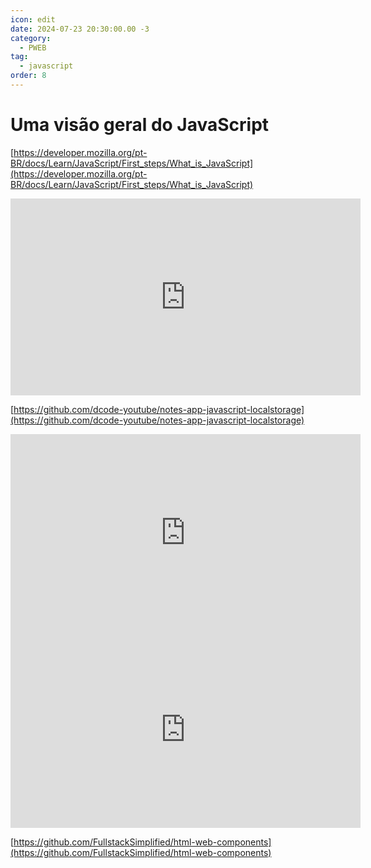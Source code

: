 ```yaml
---
icon: edit
date: 2024-07-23 20:30:00.00 -3
category:
  - PWEB
tag:
  - javascript
order: 8
---
```

# Uma visão geral do JavaScript


[https://developer.mozilla.org/pt-BR/docs/Learn/JavaScript/First_steps/What_is_JavaScript](https://developer.mozilla.org/pt-BR/docs/Learn/JavaScript/First_steps/What_is_JavaScript)


<iframe width="560" height="315" src="https://www.youtube.com/embed/01YKQmia2Jw?si=B5WMq945-jaX6k3q" title="YouTube video player" frameborder="0" allow="accelerometer; autoplay; clipboard-write; encrypted-media; gyroscope; picture-in-picture; web-share" referrerpolicy="strict-origin-when-cross-origin" allowfullscreen></iframe>

[https://github.com/dcode-youtube/notes-app-javascript-localstorage](https://github.com/dcode-youtube/notes-app-javascript-localstorage)


<iframe width="560" height="315" src="https://www.youtube.com/embed/vLkPBj9ZaU0?si=vChBi_w1UYMAWwD1" title="YouTube video player" frameborder="0" allow="accelerometer; autoplay; clipboard-write; encrypted-media; gyroscope; picture-in-picture; web-share" referrerpolicy="strict-origin-when-cross-origin" allowfullscreen></iframe>


<iframe width="560" height="315" src="https://www.youtube.com/embed/gfvFEBXMVSU?si=IspleqJCBxpafgyq" title="YouTube video player" frameborder="0" allow="accelerometer; autoplay; clipboard-write; encrypted-media; gyroscope; picture-in-picture; web-share" referrerpolicy="strict-origin-when-cross-origin" allowfullscreen></iframe>

[https://github.com/FullstackSimplified/html-web-components](https://github.com/FullstackSimplified/html-web-components)